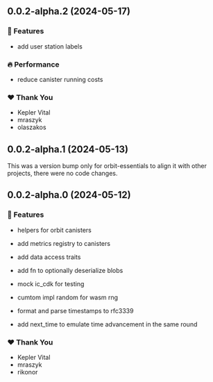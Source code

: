 ## 0.0.2-alpha.2 (2024-05-17)


### 🚀 Features

- add user station labels


### 🔥 Performance

- reduce canister running costs


### ❤️  Thank You

- Kepler Vital
- mraszyk
- olaszakos

## 0.0.2-alpha.1 (2024-05-13)

This was a version bump only for orbit-essentials to align it with other projects, there were no code changes.

## 0.0.2-alpha.0 (2024-05-12)

### 🚀 Features

- helpers for orbit canisters

- add metrics registry to canisters

- add data access traits

- add fn to optionally deserialize blobs

- mock ic_cdk for testing

- cumtom impl random for wasm rng

- format and parse timestamps to rfc3339

- add next_time to emulate time advancement in the same round

### ❤️ Thank You

- Kepler Vital
- mraszyk
- rikonor
